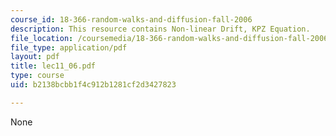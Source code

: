 ```yaml
---
course_id: 18-366-random-walks-and-diffusion-fall-2006
description: This resource contains Non-linear Drift, KPZ Equation.
file_location: /coursemedia/18-366-random-walks-and-diffusion-fall-2006/b2138bcbb1f4c912b1281cf2d3427823_lec11_06.pdf
file_type: application/pdf
layout: pdf
title: lec11_06.pdf
type: course
uid: b2138bcbb1f4c912b1281cf2d3427823

---
```

None
